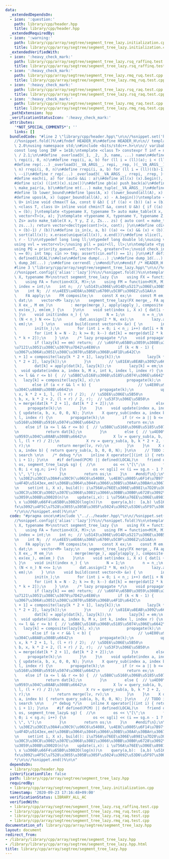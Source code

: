 ```yaml
---
data:
  _extendedDependsOn:
  - icon: ':question:'
    path: library/cpp/header.hpp
    title: library/cpp/header.hpp
  _extendedRequiredBy:
  - icon: ':warning:'
    path: library/cpp/array/segtree/segment_tree_lazy.initialization.cpp
    title: library/cpp/array/segtree/segment_tree_lazy.initialization.cpp
  _extendedVerifiedWith:
  - icon: ':heavy_check_mark:'
    path: library/cpp/array/segtree/segment_tree_lazy.rsq_raffinq.test.cpp
    title: library/cpp/array/segtree/segment_tree_lazy.rsq_raffinq.test.cpp
  - icon: ':heavy_check_mark:'
    path: library/cpp/array/segtree/segment_tree_lazy.rmq_ruq.test.cpp
    title: library/cpp/array/segtree/segment_tree_lazy.rmq_ruq.test.cpp
  - icon: ':heavy_check_mark:'
    path: library/cpp/array/segtree/segment_tree_lazy.rsq_raq.test.cpp
    title: library/cpp/array/segtree/segment_tree_lazy.rsq_raq.test.cpp
  - icon: ':heavy_check_mark:'
    path: library/cpp/array/segtree/segment_tree_lazy.rmq_raq.test.cpp
    title: library/cpp/array/segtree/segment_tree_lazy.rmq_raq.test.cpp
  _pathExtension: hpp
  _verificationStatusIcon: ':heavy_check_mark:'
  attributes:
    '*NOT_SPECIAL_COMMENTS*': ''
    links: []
  bundledCode: "#line 2 \"library/cpp/header.hpp\"\n\n//%snippet.set('header')%\n\
    //%snippet.fold()%\n#ifndef HEADER_H\n#define HEADER_H\n\n// template version\
    \ 2.0\nusing namespace std;\n#include <bits/stdc++.h>\n\n// varibable settings\n\
    const long long INF = 1e18;\ntemplate <class T> constexpr T inf = numeric_limits<T>::max()\
    \ / 2.1;\n\n#define _overload3(_1, _2, _3, name, ...) name\n#define _rep(i, n)\
    \ repi(i, 0, n)\n#define repi(i, a, b) for (ll i = (ll)(a); i < (ll)(b); ++i)\n\
    #define rep(...) _overload3(__VA_ARGS__, repi, _rep, )(__VA_ARGS__)\n#define _rrep(i,\
    \ n) rrepi(i, 0, n)\n#define rrepi(i, a, b) for (ll i = (ll)((b)-1); i >= (ll)(a);\
    \ --i)\n#define r_rep(...) _overload3(__VA_ARGS__, rrepi, _rrep, )(__VA_ARGS__)\n\
    #define each(i, a) for (auto &&i : a)\n#define all(x) (x).begin(), (x).end()\n\
    #define sz(x) ((int)(x).size())\n#define pb(a) push_back(a)\n#define mp(a, b)\
    \ make_pair(a, b)\n#define mt(...) make_tuple(__VA_ARGS__)\n#define ub upper_bound\n\
    #define lb lower_bound\n#define lpos(A, x) (lower_bound(all(A), x) - A.begin())\n\
    #define upos(A, x) (upper_bound(all(A), x) - A.begin())\ntemplate <class T, class\
    \ U> inline void chmax(T &a, const U &b) { if ((a) < (b)) (a) = (b); }\ntemplate\
    \ <class T, class U> inline void chmin(T &a, const U &b) { if ((a) > (b)) (a)\
    \ = (b); }\ntemplate <typename X, typename T> auto make_table(X x, T a) { return\
    \ vector<T>(x, a); }\ntemplate <typename X, typename Y, typename Z, typename...\
    \ Zs> auto make_table(X x, Y y, Z z, Zs... zs) { auto cont = make_table(y, z,\
    \ zs...); return vector<decltype(cont)>(x, cont); }\n\n#define cdiv(a, b) (((a)\
    \ + (b)-1) / (b))\n#define is_in(x, a, b) ((a) <= (x) && (x) < (b))\n#define uni(x)\
    \ sort(all(x)); x.erase(unique(all(x)), x.end())\n#define slice(l, r) substr(l,\
    \ r - l)\n\ntypedef long long ll;\ntypedef long double ld;\nusing vl = vector<ll>;\n\
    using vvl = vector<vl>;\nusing pll = pair<ll, ll>;\n\ntemplate <typename T>\n\
    using PQ = priority_queue<T, vector<T>, greater<T>>;\nvoid check_input() { assert(cin.eof()\
    \ == 0); int tmp; cin >> tmp; assert(cin.eof() == 1); }\n\n#if defined(PCM) ||\
    \ defined(LOCAL)\n#else\n#define dump(...) ;\n#define dump_1d(...) ;\n#define\
    \ dump_2d(...) ;\n#define cerrendl ;\n#endif\n\n#endif /* HEADER_H */\n//%snippet.end()%\n\
    #line 3 \"library/cpp/array/segtree/segment_tree_lazy.hpp\"\n\n//%snippet.set('segment_tree_lazy')%\n\
    //%snippet.config({'alias':'lazy'})%\n//%snippet.fold()%\n\ntemplate <typename\
    \ X, typename M>\nstruct segment_tree_lazy {\n    using FX = function<X(X, X)>;\n\
    \    using FA = function<X(X, M)>;\n    using FM = function<M(M, M)>;\n    using\
    \ index = int;\n    int n;  // \u5143\u306E\u914D\u5217\u306E\u30B5\u30A4\u30BA\
    \n    int N;  // n\u4EE5\u4E0A\u306E\u6700\u5C0F\u306E2\u51AA\n    FX merge;\n\
    \    FA apply;\n    FM composite;\n    const X ex;\n    const M em;\n    vector<X>\
    \ dat;\n    vector<M> lazy;\n    segment_tree_lazy(FX merge_, FA apply_, FM composite_,\
    \ X ex_, M em_)\n        : merge(merge_), apply(apply_), composite(composite_),\
    \ ex(ex_), em(em_) {\n    }\n\n    void set(index i, X x) { dat[i + n - 1] = x;\
    \ }\n    void init(index n_) { \n        N = 1;\n        n = n_;\n        while\
    \ (N < n_) N <<= 1;\n        dat.assign(2 * N, ex);\n        lazy.assign(2 * N,\
    \ em);\n    } \n\n    void build(const vector<X> &v) { \n        int n_ = v.size();\n\
    \        init(n_);\n        for (int i = 0; i < n_; i++) dat[i + N - 1] = v[i];\n\
    \        for (int k = N - 2; k >= 0; k--) dat[k] = merge(dat[2 * k + 1], dat[2\
    \ * k + 2]);\n    } \n\n    /* lazy propagate */\n    void propagate(int k) {\n\
    \        if (lazy[k] == em) return;  // \u66F4\u65B0\u3059\u308B\u3082\u306E\u304C\
    \u7121\u3051\u308C\u3070\u7D42\u4E86\n        if (k < N - 1) {            // \u8449\
    \u3067\u306A\u3051\u308C\u3070\u5B50\u306B\u4F1D\u642C\n            lazy[k * 2\
    \ + 1] = composite(lazy[k * 2 + 1], lazy[k]);\n            lazy[k * 2 + 2] = composite(lazy[k\
    \ * 2 + 2], lazy[k]);\n        }\n        // \u81EA\u8EAB\u3092\u66F4\u65B0\n\
    \        dat[k] = apply(dat[k], lazy[k]);\n        lazy[k] = em;\n    }\n\n  \
    \  void update(index a, index b, M x, int k, index l, index r) {\n        if (a\
    \ <= l && r <= b) {  // \u5B8C\u5168\u306B\u5185\u5074\u306E\u6642\n         \
    \   lazy[k] = composite(lazy[k], x);\n            propagate(k);\n        }\n \
    \       else if (a < r && l < b) {                     // \u4E00\u90E8\u533A\u9593\
    \u304C\u88AB\u308B\u6642\n            propagate(k);\n            update(a, b,\
    \ x, k * 2 + 1, l, (l + r) / 2);  // \u5DE6\u306E\u5B50\n            update(a,\
    \ b, x, k * 2 + 2, (l + r) / 2, r);  // \u53F3\u306E\u5B50\n            dat[k]\
    \ = merge(dat[k * 2 + 1], dat[k * 2 + 2]);\n        }\n        else{\n       \
    \     propagate(k);\n        }\n    }\n    void update(index a, index b, M x)\
    \ { update(a, b, x, 0, 0, N); }\n\n    X query_sub(index a, index b, int k, index\
    \ l, index r) {\n        propagate(k);\n        if (r <= a || b <= l) {  // \u5B8C\
    \u5168\u306B\u5916\u5074\u306E\u6642\n            return ex;\n        }\n    \
    \    else if (a <= l && r <= b) {  // \u5B8C\u5168\u306B\u5185\u5074\u306E\u6642\
    \n            return dat[k];\n        }\n        else {  // \u4E00\u90E8\u533A\
    \u9593\u304C\u88AB\u308B\u6642\n            X lv = query_sub(a, b, k * 2 + 1,\
    \ l, (l + r) / 2);\n            X rv = query_sub(a, b, k * 2 + 2, (l + r) / 2,\
    \ r);\n            return merge(lv, rv);\n        }\n    }\n    X query(index\
    \ a, index b) { return query_sub(a, b, 0, 0, N); }\n\n    // TODO implement binary\
    \ search \n\n    /* debug */\n    inline X operator[](int i) { return query(i,\
    \ i + 1); }\n\n    #if defined(PCM) || defined(LOCAL)\n    friend ostream& operator<<(ostream&\
    \ os, segment_tree_lazy& sg) {  //\n        os << \"[\";\n        for (int i =\
    \ 0; i < sg.n; i++) {\n            os << sg[i] << (i == sg.n - 1 ? \"]\\n\" :\
    \ \", \");\n        }\n        return os;\n    }\n    #endif\n};\n\n/* SegTreeLazyProportional<X,M>(n,fx,fa,fm,ex,em):\
    \ \u30E2\u30CE\u30A4\u30C9(\u96C6\u5408X, \u4E8C\u9805\u6F14\u7B97fx,fa,fm,p \u5358\
    \u4F4D\u5143ex,em)\u306B\u3064\u3044\u3066\u30B5\u30A4\u30BAn\u3067\u69CB\u7BC9\
    \n    set(int i, X x), build(): i\u756A\u76EE\u306E\u8981\u7D20\u3092x\u306B\u30BB\
    \u30C3\u30C8\u3002\u307E\u3068\u3081\u3066\u30BB\u30B0\u6728\u3092\u69CB\u7BC9\
    \u3059\u308B\u3002O(n)\n    update(i,x): i \u756A\u76EE\u306E\u8981\u7D20\u3092\
    \ x \u306B\u66F4\u65B0\u3002O(log(n))\n    query(a,b):  [a,b) \u5168\u3066\u306B\
    fx\u3092\u4F5C\u7528\u3055\u305B\u305F\u5024\u3092\u53D6\u5F97\u3002O(log(n))\n\
    */\n\n//%snippet.end()%\n\n"
  code: "#pragma once\n#include \"../../header.hpp\"\n\n//%snippet.set('segment_tree_lazy')%\n\
    //%snippet.config({'alias':'lazy'})%\n//%snippet.fold()%\n\ntemplate <typename\
    \ X, typename M>\nstruct segment_tree_lazy {\n    using FX = function<X(X, X)>;\n\
    \    using FA = function<X(X, M)>;\n    using FM = function<M(M, M)>;\n    using\
    \ index = int;\n    int n;  // \u5143\u306E\u914D\u5217\u306E\u30B5\u30A4\u30BA\
    \n    int N;  // n\u4EE5\u4E0A\u306E\u6700\u5C0F\u306E2\u51AA\n    FX merge;\n\
    \    FA apply;\n    FM composite;\n    const X ex;\n    const M em;\n    vector<X>\
    \ dat;\n    vector<M> lazy;\n    segment_tree_lazy(FX merge_, FA apply_, FM composite_,\
    \ X ex_, M em_)\n        : merge(merge_), apply(apply_), composite(composite_),\
    \ ex(ex_), em(em_) {\n    }\n\n    void set(index i, X x) { dat[i + n - 1] = x;\
    \ }\n    void init(index n_) { \n        N = 1;\n        n = n_;\n        while\
    \ (N < n_) N <<= 1;\n        dat.assign(2 * N, ex);\n        lazy.assign(2 * N,\
    \ em);\n    } \n\n    void build(const vector<X> &v) { \n        int n_ = v.size();\n\
    \        init(n_);\n        for (int i = 0; i < n_; i++) dat[i + N - 1] = v[i];\n\
    \        for (int k = N - 2; k >= 0; k--) dat[k] = merge(dat[2 * k + 1], dat[2\
    \ * k + 2]);\n    } \n\n    /* lazy propagate */\n    void propagate(int k) {\n\
    \        if (lazy[k] == em) return;  // \u66F4\u65B0\u3059\u308B\u3082\u306E\u304C\
    \u7121\u3051\u308C\u3070\u7D42\u4E86\n        if (k < N - 1) {            // \u8449\
    \u3067\u306A\u3051\u308C\u3070\u5B50\u306B\u4F1D\u642C\n            lazy[k * 2\
    \ + 1] = composite(lazy[k * 2 + 1], lazy[k]);\n            lazy[k * 2 + 2] = composite(lazy[k\
    \ * 2 + 2], lazy[k]);\n        }\n        // \u81EA\u8EAB\u3092\u66F4\u65B0\n\
    \        dat[k] = apply(dat[k], lazy[k]);\n        lazy[k] = em;\n    }\n\n  \
    \  void update(index a, index b, M x, int k, index l, index r) {\n        if (a\
    \ <= l && r <= b) {  // \u5B8C\u5168\u306B\u5185\u5074\u306E\u6642\n         \
    \   lazy[k] = composite(lazy[k], x);\n            propagate(k);\n        }\n \
    \       else if (a < r && l < b) {                     // \u4E00\u90E8\u533A\u9593\
    \u304C\u88AB\u308B\u6642\n            propagate(k);\n            update(a, b,\
    \ x, k * 2 + 1, l, (l + r) / 2);  // \u5DE6\u306E\u5B50\n            update(a,\
    \ b, x, k * 2 + 2, (l + r) / 2, r);  // \u53F3\u306E\u5B50\n            dat[k]\
    \ = merge(dat[k * 2 + 1], dat[k * 2 + 2]);\n        }\n        else{\n       \
    \     propagate(k);\n        }\n    }\n    void update(index a, index b, M x)\
    \ { update(a, b, x, 0, 0, N); }\n\n    X query_sub(index a, index b, int k, index\
    \ l, index r) {\n        propagate(k);\n        if (r <= a || b <= l) {  // \u5B8C\
    \u5168\u306B\u5916\u5074\u306E\u6642\n            return ex;\n        }\n    \
    \    else if (a <= l && r <= b) {  // \u5B8C\u5168\u306B\u5185\u5074\u306E\u6642\
    \n            return dat[k];\n        }\n        else {  // \u4E00\u90E8\u533A\
    \u9593\u304C\u88AB\u308B\u6642\n            X lv = query_sub(a, b, k * 2 + 1,\
    \ l, (l + r) / 2);\n            X rv = query_sub(a, b, k * 2 + 2, (l + r) / 2,\
    \ r);\n            return merge(lv, rv);\n        }\n    }\n    X query(index\
    \ a, index b) { return query_sub(a, b, 0, 0, N); }\n\n    // TODO implement binary\
    \ search \n\n    /* debug */\n    inline X operator[](int i) { return query(i,\
    \ i + 1); }\n\n    #if defined(PCM) || defined(LOCAL)\n    friend ostream& operator<<(ostream&\
    \ os, segment_tree_lazy& sg) {  //\n        os << \"[\";\n        for (int i =\
    \ 0; i < sg.n; i++) {\n            os << sg[i] << (i == sg.n - 1 ? \"]\\n\" :\
    \ \", \");\n        }\n        return os;\n    }\n    #endif\n};\n\n/* SegTreeLazyProportional<X,M>(n,fx,fa,fm,ex,em):\
    \ \u30E2\u30CE\u30A4\u30C9(\u96C6\u5408X, \u4E8C\u9805\u6F14\u7B97fx,fa,fm,p \u5358\
    \u4F4D\u5143ex,em)\u306B\u3064\u3044\u3066\u30B5\u30A4\u30BAn\u3067\u69CB\u7BC9\
    \n    set(int i, X x), build(): i\u756A\u76EE\u306E\u8981\u7D20\u3092x\u306B\u30BB\
    \u30C3\u30C8\u3002\u307E\u3068\u3081\u3066\u30BB\u30B0\u6728\u3092\u69CB\u7BC9\
    \u3059\u308B\u3002O(n)\n    update(i,x): i \u756A\u76EE\u306E\u8981\u7D20\u3092\
    \ x \u306B\u66F4\u65B0\u3002O(log(n))\n    query(a,b):  [a,b) \u5168\u3066\u306B\
    fx\u3092\u4F5C\u7528\u3055\u305B\u305F\u5024\u3092\u53D6\u5F97\u3002O(log(n))\n\
    */\n\n//%snippet.end()%\n\n"
  dependsOn:
  - library/cpp/header.hpp
  isVerificationFile: false
  path: library/cpp/array/segtree/segment_tree_lazy.hpp
  requiredBy:
  - library/cpp/array/segtree/segment_tree_lazy.initialization.cpp
  timestamp: '2020-09-23 17:16:48+09:00'
  verificationStatus: LIBRARY_ALL_AC
  verifiedWith:
  - library/cpp/array/segtree/segment_tree_lazy.rsq_raffinq.test.cpp
  - library/cpp/array/segtree/segment_tree_lazy.rmq_ruq.test.cpp
  - library/cpp/array/segtree/segment_tree_lazy.rsq_raq.test.cpp
  - library/cpp/array/segtree/segment_tree_lazy.rmq_raq.test.cpp
documentation_of: library/cpp/array/segtree/segment_tree_lazy.hpp
layout: document
redirect_from:
- /library/library/cpp/array/segtree/segment_tree_lazy.hpp
- /library/library/cpp/array/segtree/segment_tree_lazy.hpp.html
title: library/cpp/array/segtree/segment_tree_lazy.hpp
---
```

